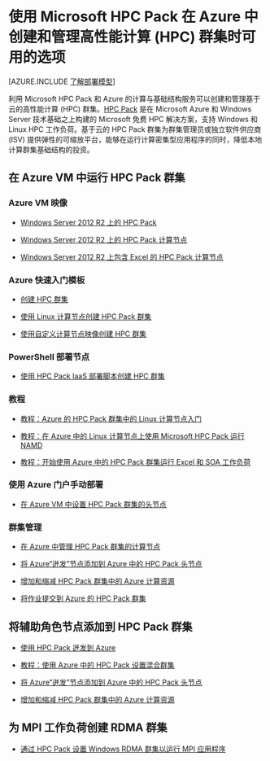<properties
 pageTitle="云中的 HPC Pack 群集选项 | Windows Azure"
 description="了解用于在 Azure 云中创建和管理高性能计算 (HPC) 群集的 Microsoft HPC Pack 选项"
 services="virtual-machines,cloud-services"
 documentationCenter=""
 authors="dlepow"
 manager="timlt"
 editor=""
 tags="azure-resource-manager,azure-service-management"/>
<tags
	ms.service="virtual-machines"
	ms.date="10/08/2015"
	wacn.date="11/27/2015"/>

# 使用 Microsoft HPC Pack 在 Azure 中创建和管理高性能计算 (HPC) 群集时可用的选项

[AZURE.INCLUDE [了解部署模型](../includes/learn-about-deployment-models-both-include.md)]


利用 Microsoft HPC Pack 和 Azure 的计算与基础结构服务可以创建和管理基于云的高性能计算 (HPC) 群集。[HPC Pack](https://technet.microsoft.com/library/jj899572.aspx) 是在 Microsoft Azure 和 Windows Server 技术基础之上构建的 Microsoft 免费 HPC 解决方案，支持 Windows 和 Linux HPC 工作负荷。基于云的 HPC Pack 群集为群集管理员或独立软件供应商 (ISV) 提供弹性的可缩放平台，能够在运行计算密集型应用程序的同时，降低本地计算群集基础结构的投资。

<!-- Take advantage of automated tools for HPC Pack cluster deployment in Azure VMs, including an HPC Pack image that can be used with either Azure quickstart templates or Azure PowerShell scripts, or deploy your cluster manually in the Azure portal.-->


## 在 Azure VM 中运行 HPC Pack 群集


### Azure VM 映像

* [Windows Server 2012 R2 上的 HPC Pack](http://azure.microsoft.com/marketplace/partners/microsoft/hpcpack2012r2onwindowsserver2012r2/)

* [Windows Server 2012 R2 上的 HPC Pack 计算节点](http://azure.microsoft.com/marketplace/partners/microsoft/hpcpack2012r2computenodeonwindowsserver2012r2/)

* [Windows Server 2012 R2 上包含 Excel 的 HPC Pack 计算节点](http://azure.microsoft.com/marketplace/partners/microsoft/hpcpack2012r2computenodewithexcelonwindowsserver2012r2/)

### Azure 快速入门模板

* [创建 HPC 群集](https://azure.microsoft.com/documentation/templates/create-hpc-cluster/)

* [使用 Linux 计算节点创建 HPC Pack 群集](https://azure.microsoft.com/documentation/templates/create-hpc-cluster-linux-cn/)

* [使用自定义计算节点映像创建 HPC 群集](https://azure.microsoft.com/documentation/templates/create-hpc-cluster-custom-image/)

### PowerShell 部署节点

* [使用 HPC Pack IaaS 部署脚本创建 HPC 群集](/documentation/articles/virtual-machines-hpcpack-cluster-powershell-script)

### 教程

* [教程：Azure 的 HPC Pack 群集中的 Linux 计算节点入门](../virtual-machines/virtual-machines-linux-cluster-hpcpack.md)

* [教程：在 Azure 中的 Linux 计算节点上使用 Microsoft HPC Pack 运行 NAMD](../virtual-machines/virtual-machines-linux-cluster-hpcpack-namd.md)

* [教程：开始使用 Azure 中的 HPC Pack 群集运行 Excel 和 SOA 工作负荷](../virtual-machines/virtual-machines-excel-cluster-hpcpack.md)



### 使用 Azure 门户手动部署



* [在 Azure VM 中设置 HPC Pack 群集的头节点](/documentation/articles/virtual-machines-hpcpack-cluster-headnode)

### 群集管理

* [在 Azure 中管理 HPC Pack 群集的计算节点](/documentation/articles/virtual-machines-hpcpack-cluster-node-manage)

* [将 Azure“迸发”节点添加到 Azure 中的 HPC Pack 头节点](/documentation/articles/virtual-machines-hpcpack-cluster-node-burst)

* [增加和缩减 HPC Pack 群集中的 Azure 计算资源](/documentation/articles/virtual-machines-hpcpack-cluster-node-autogrowshrink)

* [将作业提交到 Azure 的 HPC Pack 群集](/documentation/articles/virtual-machines-hpcpack-cluster-submit-jobs)



## 将辅助角色节点添加到 HPC Pack 群集


* [使用 HPC Pack 迸发到 Azure](https://technet.microsoft.com/library/gg481749.aspx)

* [教程：使用 Azure 中的 HPC Pack 设置混合群集](../cloud-services/cloud-services-setup-hybrid-hpcpack-cluster.md)

* [将 Azure“迸发”节点添加到 Azure 中的 HPC Pack 头节点](/documentation/articles/virtual-machines-hpcpack-cluster-node-burst)

* [增加和缩减 HPC Pack 群集中的 Azure 计算资源](/documentation/articles/virtual-machines-hpcpack-cluster-node-autogrowshrink)


## 为 MPI 工作负荷创建 RDMA 群集

* [通过 HPC Pack 设置 Windows RDMA 群集以运行 MPI 应用程序](/documentation/articles/virtual-machines-windows-hpcpack-cluster-rdma)

<!-- * [Set up a Linux RDMA cluster to run MPI applications](/documentation/articles/virtual-machines-linux-hpcpack-cluster-rdma) -->

<!---HONumber=82-->